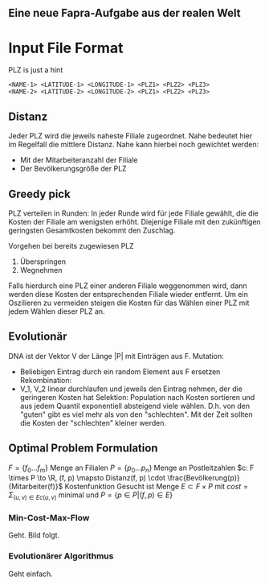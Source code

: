 ## Eine neue Fapra-Aufgabe aus der realen Welt

# Input File Format

PLZ is just a hint
```
<NAME-1> <LATITUDE-1> <LONGITUDE-1> <PLZ1> <PLZ2> <PLZ3>
<NAME-2> <LATITUDE-2> <LONGITUDE-2> <PLZ1> <PLZ2> <PLZ3>
```

## Distanz
Jeder PLZ wird die jeweils naheste Filiale zugeordnet.
Nahe bedeutet hier im Regelfall die mittlere Distanz.
Nahe kann hierbei noch gewichtet werden:
 - Mit der Mitarbeiteranzahl der Filiale
 - Der Bevölkerungsgröße der PLZ
 
## Greedy pick
PLZ verteilen in Runden:
In jeder Runde wird für jede Filiale gewählt, die die Kosten der Filiale am wenigsten erhöht.
Diejenige Filiale mit den zukünftigen geringsten Gesamtkosten bekommt den Zuschlag.

Vorgehen bei bereits zugewiesen PLZ
1. Überspringen
2. Wegnehmen

Falls hierdurch eine PLZ einer anderen Filiale weggenommen wird, dann werden diese Kosten der entsprechenden Filiale wieder entfernt.
Um ein Oszilieren zu vermeiden steigen die Kosten für das Wählen einer PLZ mit jedem Wählen dieser PLZ an.

## Evolutionär
DNA ist der Vektor V der Länge |P| mit Einträgen aus F.
Mutation:
 - Beliebigen Eintrag durch ein random Element aus F ersetzen
Rekombination:
 - V_1, V_2 linear durchlaufen und jeweils den Eintrag nehmen, der die geringeren Kosten hat
Selektion:
Population nach Kosten sortieren und aus jedem Quantil exponentiell absteigend viele wählen.
D.h. von den "guten" gibt es viel mehr als von den "schlechten".
Mit der Zeit sollten die Kosten der "schlechten" kleiner werden.

## Optimal Problem Formulation

$F = \left\{ f_0 \ldots f_m \right\}$ Menge an Filialen
$P = \left\{ p_0 \ldots p_n \right\}$ Menge an Postleitzahlen
$c: F \times P \to \R, (f, p) \mapsto Distanz(f, p) \cdot \frac{Bevölkerung(p)}{Mitarbeiter(f)}$ Kostenfunktion
Gesucht ist Menge $E \subset F \times P$ mit $cost = \Sigma_{(u,v) \in E c(u,v)}$ minimal und $P = \{ p \in P | (f,p) \in E\}$
### Min-Cost-Max-Flow
Geht. Bild folgt.

### Evolutionärer Algorithmus
Geht einfach.
